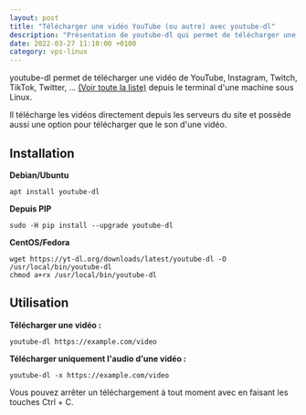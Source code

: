 ```yaml
---
layout: post
title: "Télécharger une vidéo YouTube (ou autre) avec youtube-dl"
description: "Présentation de youtube-dl qui permet de télécharger une vidéo YouTube (ou autre) depuis son terminal Linux."
date: 2022-03-27 11:10:00 +0100
category: vps-linux
---
```


youtube-dl permet de télécharger une vidéo de YouTube, Instagram, Twitch, TikTok, Twitter, ... [(Voir toute la liste)](https://ytdl-org.github.io/youtube-dl/supportedsites.html) depuis le terminal d'une machine sous Linux.

Il télécharge les vidéos directement depuis les serveurs du site et possède aussi une option pour télécharger que le son d'une vidéo.

## Installation

**Debian/Ubuntu**

```
apt install youtube-dl
```

**Depuis PIP**

```
sudo -H pip install --upgrade youtube-dl
```

**CentOS/Fedora**

```
wget https://yt-dl.org/downloads/latest/youtube-dl -O /usr/local/bin/youtube-dl
chmod a+rx /usr/local/bin/youtube-dl
```

## Utilisation

**Télécharger une vidéo :**

```
youtube-dl https://example.com/video
```

**Télécharger uniquement l'audio d'une vidéo :**

```
youtube-dl -x https://example.com/video
```

Vous pouvez arrêter un téléchargement à tout moment avec en faisant les touches Ctrl + C.